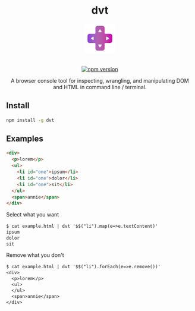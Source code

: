 <div align="center">
<h1>dvt</h1>
<a href="https://github.com/nntrn/dvt">
<img width=80 src="assets/icon.svg">
</a>
<br><br>

[![npm version](https://img.shields.io/npm/v/dvt.svg)](https://npm.im/dvt)

A browser console tool for inspecting, wrangling, and manipulating DOM and HTML in command line / terminal.

</div>

## Install

```sh
npm install -g dvt
```

## Examples

```html
<div>
  <p>lorem</p>
  <ul>
    <li id="one">ipsum</li>
    <li id="one">dolor</li>
    <li id="one">sit</li>
  </ul>
  <span>annie</span>
</div>
```

Select what you want

```console
$ cat example.html | dvt '$$("li").map(e=>e.textContent)'
ipsum
dolor
sit
```

Remove what you don't

```console
$ cat example.html | dvt '$$("li").forEach(e=>e.remove())'
<div>
  <p>lorem</p>
  <ul>
  </ul>
  <span>annie</span>
</div>
```
